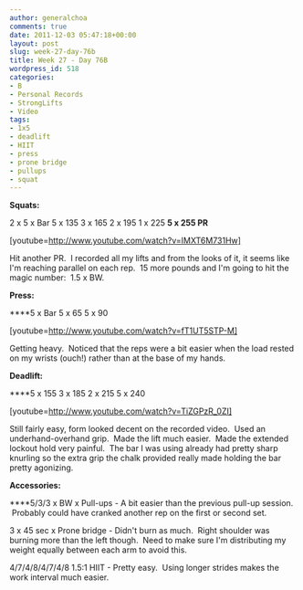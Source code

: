 ```yaml
---
author: generalchoa
comments: true
date: 2011-12-03 05:47:18+00:00
layout: post
slug: week-27-day-76b
title: Week 27 - Day 76B
wordpress_id: 518
categories:
- B
- Personal Records
- StrongLifts
- Video
tags:
- 1x5
- deadlift
- HIIT
- press
- prone bridge
- pullups
- squat
---
```


**Squats:**

2 x 5 x Bar
5 x 135
3 x 165
2 x 195
1 x 225
**5 x 255 PR**

[youtube=http://www.youtube.com/watch?v=IMXT6M731Hw]

Hit another PR.  I recorded all my lifts and from the looks of it, it seems like I'm reaching parallel on each rep.  15 more pounds and I'm going to hit the magic number:  1.5 x BW.

**Press:**

****5 x Bar
5 x 65
5 x 90

[youtube=http://www.youtube.com/watch?v=fT1UT5STP-M]

Getting heavy.  Noticed that the reps were a bit easier when the load rested on my wrists (ouch!) rather than at the base of my hands.

**Deadlift:**

****5 x 155
3 x 185
2 x 215
5 x 240

[youtube=http://www.youtube.com/watch?v=TiZGPzR_0ZI]

Still fairly easy, form looked decent on the recorded video.  Used an underhand-overhand grip.  Made the lift much easier.  Made the extended lockout hold very painful.  The bar I was using already had pretty sharp knurling so the extra grip the chalk provided really made holding the bar pretty agonizing.

**Accessories:**

****5/3/3 x BW x Pull-ups - A bit easier than the previous pull-up session.  Probably could have cranked another rep on the first or second set.

3 x 45 sec x Prone bridge - Didn't burn as much.  Right shoulder was burning more than the left though.  Need to make sure I'm distributing my weight equally between each arm to avoid this.

4/7/4/8/4/7/4/8 1.5:1 HIIT - Pretty easy.  Using longer strides makes the work interval much easier.

